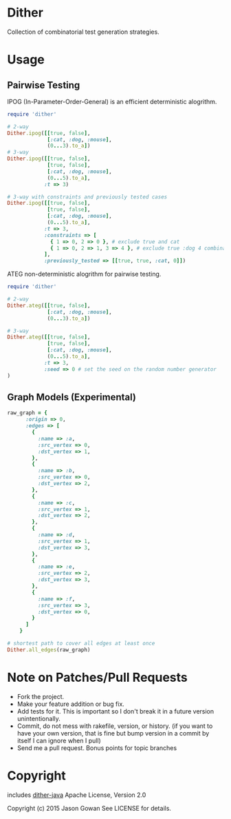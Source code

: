 # Dither
Collection of combinatorial test generation strategies.

# Usage

## Pairwise Testing
IPOG (In-Parameter-Order-General) is an efficient deterministic alogrithm.
```ruby
require 'dither'

# 2-way
Dither.ipog([[true, false],
             [:cat, :dog, :mouse],
             (0...3).to_a])
# 3-way
Dither.ipog([[true, false],
             [true, false],
             [:cat, :dog, :mouse],
             (0...5).to_a],
            :t => 3)

# 3-way with constraints and previously tested cases
Dither.ipog([[true, false],
             [true, false],
             [:cat, :dog, :mouse],
             (0...5).to_a],
            :t => 3,
            :constraints => [
              { 1 => 0, 2 => 0 }, # exclude true and cat
              { 1 => 0, 2 => 1, 3 => 4 }, # exclude true :dog 4 combinations
            ],
			:previously_tested => [[true, true, :cat, 0]])

```

ATEG non-deterministic alogrithm for pairwise testing.
```ruby
require 'dither'

# 2-way
Dither.ateg([[true, false],
             [:cat, :dog, :mouse],
             (0...3).to_a])

# 3-way
Dither.ateg([[true, false],
             [true, false],
             [:cat, :dog, :mouse],
             (0...5).to_a],
            :t => 3,
            :seed => 0 # set the seed on the random number generator
)
```

## Graph Models (Experimental)
```ruby
raw_graph = {
      :origin => 0,
      :edges => [
        {
          :name => :a,
          :src_vertex => 0,
          :dst_vertex => 1,
        },
        {
          :name => :b,
          :src_vertex => 0,
          :dst_vertex => 2,
        },
        {
          :name => :c,
          :src_vertex => 1,
          :dst_vertex => 2,
        },
        {
          :name => :d,
          :src_vertex => 1,
          :dst_vertex => 3,
        },
        {
          :name => :e,
          :src_vertex => 2,
          :dst_vertex => 3,
        },
        {
          :name => :f,
          :src_vertex => 3,
          :dst_vertex => 0,
        }
      ]
    }

# shortest path to cover all edges at least once
Dither.all_edges(raw_graph)
```


# Note on Patches/Pull Requests

* Fork the project.
* Make your feature addition or bug fix.
* Add tests for it. This is important so I don't break it in a
  future version unintentionally.
* Commit, do not mess with rakefile, version, or history.
  (if you want to have your own version, that is fine but bump version in a commit by itself I can ignore when I pull)
* Send me a pull request. Bonus points for topic branches

# Copyright
includes [dither-java](https://github.com/jesg/dither-java) Apache License, Version 2.0

Copyright (c) 2015 Jason Gowan See LICENSE for details.
